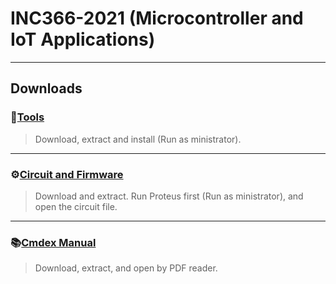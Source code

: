 # INC366-2021 (Microcontroller and IoT Applications)

---

## Downloads

### 💾[Tools](./tools/ecc-lab-tools-2.0.1.exe.zip)
> Download, extract and install (Run as ministrator).
---

### ⚙️[Circuit and Firmware](./mcu_circuit_sim/mcu_circuit_sim.zip)
> Download and extract. Run Proteus first (Run as ministrator), and open the circuit file.
---

### 📚[Cmdex Manual](./docs/Cmdex-user-manual-v1.0.5.pdf.zip)

> Download, extract, and open by PDF reader.
